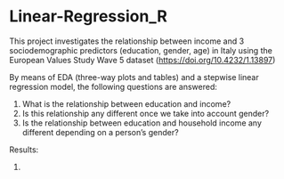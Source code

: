 # Linear-Regression_R
This project investigates the relationship between income and 3 sociodemographic predictors (education, gender, age) in Italy using the European Values Study Wave 5 dataset (https://doi.org/10.4232/1.13897)

By means of EDA (three-way plots and tables) and a stepwise linear regression model, the following questions are answered:

1.	What is the relationship between education and income?
2.	Is this relationship any different once we take into account gender?
3.	Is the relationship between education and household income any different depending on a person’s gender?

Results: 

1. 
